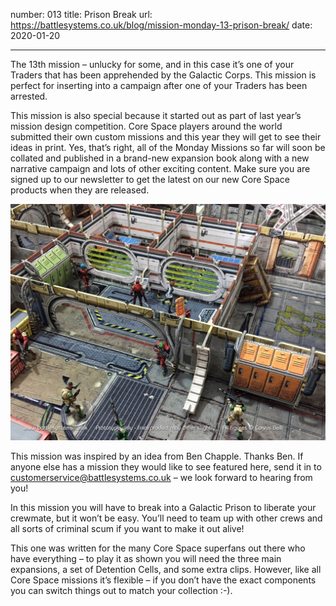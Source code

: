number: 013
title: Prison Break
url: https://battlesystems.co.uk/blog/mission-monday-13-prison-break/
date: 2020-01-20

---

The 13th mission – unlucky for some, and in this case it’s one of your Traders that has been apprehended by the Galactic Corps. This mission is perfect for inserting into a campaign after one of your Traders has been arrested.

This mission is also special because it started out as part of last year’s mission design competition. Core Space players around the world submitted their own custom missions and this year they will get to see their ideas in print. Yes, that’s right, all of the Monday Missions so far will soon be collated and published in a brand-new expansion book along with a new narrative campaign and lots of other exciting content. Make sure you are signed up to our newsletter to get the latest on our new Core Space products when they are released.

![](detention-cells.jpg)

This mission was inspired by an idea from Ben Chapple. Thanks Ben. If anyone else has a mission they would like to see featured here, send it in to customerservice@battlesystems.co.uk – we look forward to hearing from you!

In this mission you will have to break into a Galactic Prison to liberate your crewmate, but it won’t be easy. You’ll need to team up with other crews and all sorts of criminal scum if you want to make it out alive!

This one was written for the many Core Space superfans out there who have everything – to play it as shown you will need the three main expansions, a set of Detention Cells, and some extra clips. However, like all Core Space missions it’s flexible – if you don’t have the exact components you can switch things out to match your collection :-).
